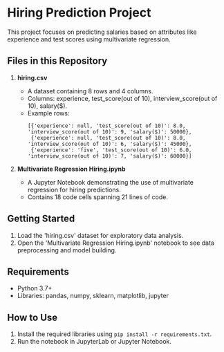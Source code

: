 # Hiring Prediction Project

This project focuses on predicting salaries based on attributes like experience and test scores using multivariate regression.

## Files in this Repository

1. **hiring.csv**
   - A dataset containing 8 rows and 4 columns.
   - Columns: experience, test_score(out of 10), interview_score(out of 10), salary($).
   - Example rows:
     ```
     [{'experience': null, 'test_score(out of 10)': 8.0, 'interview_score(out of 10)': 9, 'salary($)': 50000},
      {'experience': null, 'test_score(out of 10)': 8.0, 'interview_score(out of 10)': 6, 'salary($)': 45000},
      {'experience': 'five', 'test_score(out of 10)': 6.0, 'interview_score(out of 10)': 7, 'salary($)': 60000}]
     ```

2. **Multivariate Regression Hiring.ipynb**
   - A Jupyter Notebook demonstrating the use of multivariate regression for hiring predictions.
   - Contains 18 code cells spanning 21 lines of code.

## Getting Started

1. Load the 'hiring.csv' dataset for exploratory data analysis.
2. Open the 'Multivariate Regression Hiring.ipynb' notebook to see data preprocessing and model building.

## Requirements

- Python 3.7+
- Libraries: pandas, numpy, sklearn, matplotlib, jupyter

## How to Use

1. Install the required libraries using `pip install -r requirements.txt`.
2. Run the notebook in JupyterLab or Jupyter Notebook.
